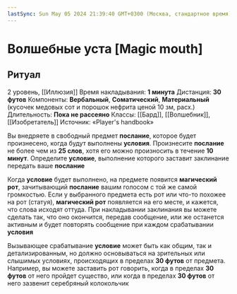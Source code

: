 ```yaml
---
lastSync: Sun May 05 2024 21:39:40 GMT+0300 (Москва, стандартное время)
---
```

# Волшебные уста [Magic mouth]
## Ритуал
2 уровень, [[Иллюзия]]
Время накладывания: **1 минута**
Дистанция: **30 футов**
Компоненты: **Вербальный**, **Соматический**, **Материальный** (кусочек медовых сот и порошок нефрита ценой 10 зм, расх.)
Длительность: **Пока не рассеяно**
Классы: [[Бард]], [[Волшебник]], [[Изобретатель]]
Источник: «Player's handbook»

Вы внедряете в свободный предмет **послание**, которое будет произнесено, когда будут выполнены **условия**. Произнесите **послание** не более чем из **25 слов**, хотя его можно произносить в течение **10 минут**. Определите **условие**, выполнение которого заставит заклинание передать ваше **послание**

Когда **условие** будет выполнено, на предмете появится **магический рот**, зачитывающий **послание** вашим голосом с той же самой громкостью. Если у выбранного предмета есть рот или что-то похожее на рот (статуя), **магический рот** появляется на его месте, и кажется, что слова исходят оттуда. При накладывании заклинания вы можете сделать так, что оно окончится, передав сообщение, или же останется активным и будет повторять сообщение при каждом срабатывании **условия**

Вызывающее срабатывание **условие** может быть как общим, так и детализированным, но должно основываться на зрительных или слышимых условиях, происходящих в пределах **30 футов** от предмета. Например, вы можете заставить рот говорить, когда в пределах **30 футов** от него пройдет существо, или когда в пределах **30 футов** от него зазвенит серебряный колокольчик